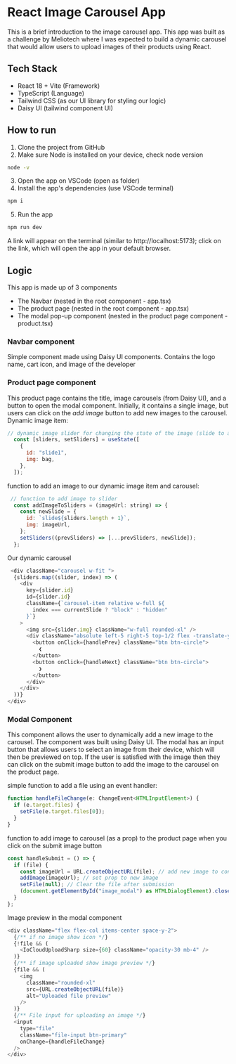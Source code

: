 # React Image Carousel App

This is a brief introduction to the image carousel app. This app was built as a challenge by Meliotech where I was expected to build a dynamic carousel that would allow users to upload images of their products using React.

## Tech Stack
* React 18 + Vite (Framework)
* TypeScript (Language)
* Tailwind CSS (as our UI library for styling our logic)
* Daisy UI (tailwind component UI)

## How to run
1. Clone the project from GitHub
2. Make sure Node is installed on your device, check node version
```bash
node -v
```
3. Open the app on VSCode (open as folder)
4. Install the app's dependencies (use VSCode terminal)
```bash
npm i
```
5. Run the app
```bash
npm run dev
```
A link will appear on the terminal (similar to http://localhost:5173); click on the link, which will open the app in your default browser.

## Logic
This app is made up of 3 components
* The Navbar (nested in the root component - app.tsx)
* The product page (nested in the root component - app.tsx)
* The modal pop-up component (nested in the product page component - product.tsx)

### Navbar component
Simple component made using Daisy UI components. Contains the logo name, cart icon, and image of the developer

### Product page component
This product page contains the title, image carousels (from Daisy UI), and a button to open the modal component. Initially, it contains a single image, but users can click on the *add image* button to add new images to the carousel.
Dynamic image item:
```js
// dynamic image slider for changing the state of the image (slide to another image)
  const [sliders, setSliders] = useState([
    {
      id: "slide1",
      img: bag,
    },
  ]);
```
function to add an image to our dynamic image item and carousel:
```js
 // function to add image to slider
  const addImageToSliders = (imageUrl: string) => {
    const newSlide = {
      id: `slide${sliders.length + 1}`,
      img: imageUrl,
    };
    setSliders((prevSliders) => [...prevSliders, newSlide]);
  };
```
Our dynamic carousel
```js
 <div className="carousel w-fit ">
  {sliders.map((slider, index) => (
    <div
      key={slider.id}
      id={slider.id}
      className={`carousel-item relative w-full ${
        index === currentSlide ? "block" : "hidden"
      }`}
    >
      <img src={slider.img} className="w-full rounded-xl" />
      <div className="absolute left-5 right-5 top-1/2 flex -translate-y-1/2 transform justify-between">
        <button onClick={handlePrev} className="btn btn-circle">
          ❮
        </button>
        <button onClick={handleNext} className="btn btn-circle">
          ❯
        </button>
      </div>
    </div>
  ))}
</div>
```
### Modal Component
This component allows the user to dynamically add a new image to the carousel. The component was built using Daisy UI. The modal has an input button that allows users to select an image from their device, which will then be previewed on top. If the user is satisfied with the image then they can click on the submit image button to add the image to the carousel on the product page.

simple function to add a file using an event handler:
```js
function handleFileChange(e: ChangeEvent<HTMLInputElement>) {
  if (e.target.files) {
    setFile(e.target.files[0]);
  }
}
```
function to add image to carousel (as a prop) to the product page when you click on the submit image button
```js
const handleSubmit = () => {
  if (file) {
    const imageUrl = URL.createObjectURL(file); // add new image to constant
    addImage(imageUrl); // set prop to new image
    setFile(null); // Clear the file after submission
    (document.getElementById("image_modal") as HTMLDialogElement).close(); // Close the modal
  }
};
```
Image preview in the modal component
```js
<div className="flex flex-col items-center space-y-2">
  {/** if no image show icon */}
  {!file && (
    <IoCloudUploadSharp size={60} className="opacity-30 mb-4" />
  )}
  {/** if image uploaded show image preview */}
  {file && (
    <img
      className="rounded-xl"
      src={URL.createObjectURL(file)}
      alt="Uploaded file preview"
    />
  )}
  {/** File input for uploading an image */}
  <input
    type="file"
    className="file-input btn-primary"
    onChange={handleFileChange}
  />
</div>
```
